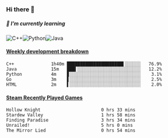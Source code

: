 ### Hi there 👋

##### 🌱 I’m currently learning

![C++](https://img.shields.io/badge/-C++-00599C?style=flat-square&logo=c)![Python](https://img.shields.io/badge/-Python-black?style=flat-square&logo=Python)![Java](https://img.shields.io/badge/-java-E34A86?style=flat-square&logo=java)


<!-- waka-box start -->
#### <a href="https://gist.github.com/bf274261b4c8553e17fc709dfc3cfa97" target="_blank">Weekly development breakdown</a>
```text
C++         	 1h40m █████████████████████▌░░░░░░   76.9% 
Java        	 15m   ███▍░░░░░░░░░░░░░░░░░░░░░░░░   12.2% 
Python      	 4m    ▊░░░░░░░░░░░░░░░░░░░░░░░░░░░    3.1% 
Go          	 3m    ▋░░░░░░░░░░░░░░░░░░░░░░░░░░░    2.5% 
HTML        	 2m    ▌░░░░░░░░░░░░░░░░░░░░░░░░░░░    2.0% 
```
<!-- Powered by https://github.com/YouEclipse/waka-box-go . -->
<!-- waka-box end -->



 <!-- steam-box start -->
#### <a href="https://gist.github.com/afc28dc1b85d9bc5cebfbe9d5e3639db" target="_blank">Steam Recently Played Games</a>
```text
Hollow Knight                       0 hrs 33 mins
Stardew Valley                      1 hrs 58 mins
Finding Paradise                    3 hrs 34 mins
Unrailed!                           5 hrs 0 mins
The Mirror Lied                     0 hrs 54 mins
```
<!-- Powered by https://github.com/YouEclipse/steam-box . -->
<!-- steam-box end -->

<!--
**KomoreKalu/KomoreKalu** is a ✨ _special_ ✨ repository because its `README.md` (this file) appears on your GitHub profile.

Here are some ideas to get you started:

- 🔭 I’m currently working on ...
- 🌱 I’m currently learning ...
- 👯 I’m looking to collaborate on ...
- 🤔 I’m looking for help with ...
- 💬 Ask me about ...
- 📫 How to reach me: ...
- 😄 Pronouns: ...
- ⚡ Fun fact: ...
-->
